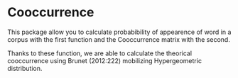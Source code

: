 # Cooccurrence

This package allow you to calculate probabibility of appearence of word in a corpus with the first function and the Cooccurrence matrix 
with the second.

Thanks to these function, we are able to calculate the theorical cooccurrence using Brunet (2012:222) mobilizing Hypergeometric
distribution.
